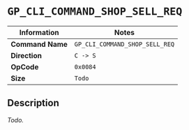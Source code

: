 # `GP_CLI_COMMAND_SHOP_SELL_REQ`

| Information               | Notes |
|---                        |---    |
| **Command Name**          | `GP_CLI_COMMAND_SHOP_SELL_REQ` |
| **Direction**             | `C -> S` |
| **OpCode**                | `0x0084` |
| **Size**                  | `Todo` |

## Description

_Todo._